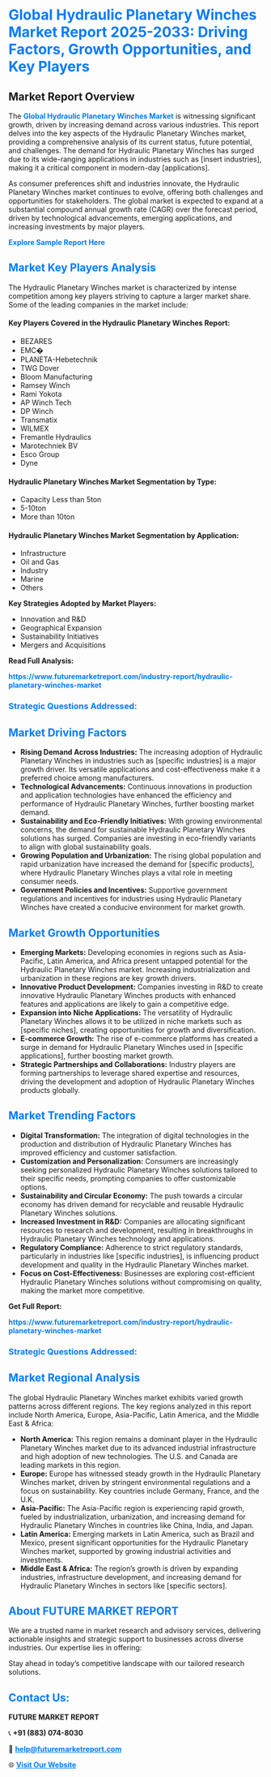 <h1 style="color: #007BFF;">Global Hydraulic Planetary Winches Market Report 2025-2033: Driving Factors, Growth Opportunities, and Key Players</h1>

<section id="overview">
<h2>Market Report Overview</h2>
<p>The <a href="https://www.futuremarketreport.com/industry-report/hydraulic-planetary-winches-market" style="color: #007BFF; text-decoration: none;"><strong>Global Hydraulic Planetary Winches Market</strong></a> is witnessing significant growth, driven by increasing demand across various industries. This report delves into the key aspects of the Hydraulic Planetary Winches market, providing a comprehensive analysis of its current status, future potential, and challenges. The demand for Hydraulic Planetary Winches has surged due to its wide-ranging applications in industries such as [insert industries], making it a critical component in modern-day [applications].</p>
<p>As consumer preferences shift and industries innovate, the Hydraulic Planetary Winches market continues to evolve, offering both challenges and opportunities for stakeholders. The global market is expected to expand at a substantial compound annual growth rate (CAGR) over the forecast period, driven by technological advancements, emerging applications, and increasing investments by major players.</p>
</section>

<section id="overview">
<p><a href="https://www.futuremarketreport.com/request-sample/reportId=42778" style="color: #007BFF; text-decoration: none;"><strong>Explore Sample Report Here</strong></a></p>
</section>

<section id="key-players">
<h2 style="color: #007BFF;">Market Key Players Analysis</h2>
<p>The Hydraulic Planetary Winches market is characterized by intense competition among key players striving to capture a larger market share. Some of the leading companies in the market include:</p>
<h4>Key Players Covered in the Hydraulic Planetary Winches Report:</h4>
<ul><li>BEZARES</li><li>EMC�</li><li>PLANETA-Hebetechnik</li><li>TWG Dover</li><li>Bloom Manufacturing</li><li>Ramsey Winch</li><li>Rami Yokota</li><li>AP Winch Tech</li><li>DP Winch</li><li>Transmatix</li><li>WILMEX</li><li>Fremantle Hydraulics</li><li>Marotechniek BV</li><li>Esco Group</li><li>Dyne</li></ul>
<h4>Hydraulic Planetary Winches Market Segmentation by Type:</h4>
<ul><li>Capacity Less than 5ton</li><li>5-10ton</li><li>More than 10ton</li></ul>

<h4>Hydraulic Planetary Winches Market Segmentation by Application:</h4>
<ul><li>Infrastructure</li><li>Oil and Gas</li><li>Industry</li><li>Marine</li><li>Others</li></ul>
<p><strong>Key Strategies Adopted by Market Players:</strong></p>
<ul>
<li>Innovation and R&D</li>
<li>Geographical Expansion</li>
<li>Sustainability Initiatives</li>
<li>Mergers and Acquisitions</li>
</ul>
</section>

<section>
<p><strong>Read Full Analysis: </strong></p><a href="https://www.futuremarketreport.com/industry-report/hydraulic-planetary-winches-market" style="color: #007BFF; text-decoration: none;"><strong>https://www.futuremarketreport.com/industry-report/hydraulic-planetary-winches-market</strong></a>
<h3 style="color: #007BFF;">Strategic Questions Addressed:</h3>
</section>

<section id="driving-factors">
<h2 style="color: #007BFF;">Market Driving Factors</h2>
<ul>
<li><strong>Rising Demand Across Industries:</strong> The increasing adoption of Hydraulic Planetary Winches in industries such as [specific industries] is a major growth driver. Its versatile applications and cost-effectiveness make it a preferred choice among manufacturers.</li>
<li><strong>Technological Advancements:</strong> Continuous innovations in production and application technologies have enhanced the efficiency and performance of Hydraulic Planetary Winches, further boosting market demand.</li>
<li><strong>Sustainability and Eco-Friendly Initiatives:</strong> With growing environmental concerns, the demand for sustainable Hydraulic Planetary Winches solutions has surged. Companies are investing in eco-friendly variants to align with global sustainability goals.</li>
<li><strong>Growing Population and Urbanization:</strong> The rising global population and rapid urbanization have increased the demand for [specific products], where Hydraulic Planetary Winches plays a vital role in meeting consumer needs.</li>
<li><strong>Government Policies and Incentives:</strong> Supportive government regulations and incentives for industries using Hydraulic Planetary Winches have created a conducive environment for market growth.</li>
</ul>
</section>

<section id="growth-opportunities">
<h2 style="color: #007BFF;">Market Growth Opportunities</h2>
<ul>
<li><strong>Emerging Markets:</strong> Developing economies in regions such as Asia-Pacific, Latin America, and Africa present untapped potential for the Hydraulic Planetary Winches market. Increasing industrialization and urbanization in these regions are key growth drivers.</li>
<li><strong>Innovative Product Development:</strong> Companies investing in R&D to create innovative Hydraulic Planetary Winches products with enhanced features and applications are likely to gain a competitive edge.</li>
<li><strong>Expansion into Niche Applications:</strong> The versatility of Hydraulic Planetary Winches allows it to be utilized in niche markets such as [specific niches], creating opportunities for growth and diversification.</li>
<li><strong>E-commerce Growth:</strong> The rise of e-commerce platforms has created a surge in demand for Hydraulic Planetary Winches used in [specific applications], further boosting market growth.</li>
<li><strong>Strategic Partnerships and Collaborations:</strong> Industry players are forming partnerships to leverage shared expertise and resources, driving the development and adoption of Hydraulic Planetary Winches products globally.</li>
</ul>
</section>

<section id="trending-factors">
<h2 style="color: #007BFF;">Market Trending Factors</h2>
<ul>
<li><strong>Digital Transformation:</strong> The integration of digital technologies in the production and distribution of Hydraulic Planetary Winches has improved efficiency and customer satisfaction.</li>
<li><strong>Customization and Personalization:</strong> Consumers are increasingly seeking personalized Hydraulic Planetary Winches solutions tailored to their specific needs, prompting companies to offer customizable options.</li>
<li><strong>Sustainability and Circular Economy:</strong> The push towards a circular economy has driven demand for recyclable and reusable Hydraulic Planetary Winches solutions.</li>
<li><strong>Increased Investment in R&D:</strong> Companies are allocating significant resources to research and development, resulting in breakthroughs in Hydraulic Planetary Winches technology and applications.</li>
<li><strong>Regulatory Compliance:</strong> Adherence to strict regulatory standards, particularly in industries like [specific industries], is influencing product development and quality in the Hydraulic Planetary Winches market.</li>
<li><strong>Focus on Cost-Effectiveness:</strong> Businesses are exploring cost-efficient Hydraulic Planetary Winches solutions without compromising on quality, making the market more competitive.</li>
</ul>
</section>

<section>
<p><strong>Get Full Report: </strong></p><a href="https://www.futuremarketreport.com/industry-report/hydraulic-planetary-winches-market" style="color: #007BFF; text-decoration: none;"><strong>https://www.futuremarketreport.com/industry-report/hydraulic-planetary-winches-market</strong></a>
<h3 style="color: #007BFF;">Strategic Questions Addressed:</h3>
</section>


<section id="regional-analysis">
<h2 style="color: #007BFF;">Market Regional Analysis</h2>
<p>The global Hydraulic Planetary Winches market exhibits varied growth patterns across different regions. The key regions analyzed in this report include North America, Europe, Asia-Pacific, Latin America, and the Middle East & Africa:</p>
<ul>
<li><strong>North America:</strong> This region remains a dominant player in the Hydraulic Planetary Winches market due to its advanced industrial infrastructure and high adoption of new technologies. The U.S. and Canada are leading markets in this region.</li>
<li><strong>Europe:</strong> Europe has witnessed steady growth in the Hydraulic Planetary Winches market, driven by stringent environmental regulations and a focus on sustainability. Key countries include Germany, France, and the U.K.</li>
<li><strong>Asia-Pacific:</strong> The Asia-Pacific region is experiencing rapid growth, fueled by industrialization, urbanization, and increasing demand for Hydraulic Planetary Winches in countries like China, India, and Japan.</li>
<li><strong>Latin America:</strong> Emerging markets in Latin America, such as Brazil and Mexico, present significant opportunities for the Hydraulic Planetary Winches market, supported by growing industrial activities and investments.</li>
<li><strong>Middle East & Africa:</strong> The region’s growth is driven by expanding industries, infrastructure development, and increasing demand for Hydraulic Planetary Winches in sectors like [specific sectors].</li>
</ul>
</section>

<footer>
<h2 style="color: #007BFF;">About FUTURE MARKET REPORT</h2>
<p>We are a trusted name in market research and advisory services, delivering actionable insights and strategic support to businesses across diverse industries. Our expertise lies in offering:</p>

<p>Stay ahead in today’s competitive landscape with our tailored research solutions.</p>

<h2 style="color: #007BFF;">Contact Us:</h2>
<p><strong>FUTURE MARKET REPORT</strong></p>
<p>📞 <strong>+91 (883) 074-8030</strong></p>
<p>📧 <strong><a href="mailto:help@futuremarketreport.com" style="color: #007BFF;">help@futuremarketreport.com</a></strong></p>
<p>🌐 <strong><a href="https://www.futuremarketreport.com/" style="color: #007BFF;">Visit Our Website</a></strong></p>
</footer>